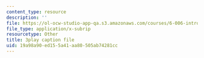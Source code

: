 ```yaml
---
content_type: resource
description: ''
file: https://ol-ocw-studio-app-qa.s3.amazonaws.com/courses/6-006-introduction-to-algorithms-fall-2011/19a98a90ed155a41aa80505ab74281cc_moPtwq_cVH8.vtt
file_type: application/x-subrip
resourcetype: Other
title: 3play caption file
uid: 19a98a90-ed15-5a41-aa80-505ab74281cc
---
```

